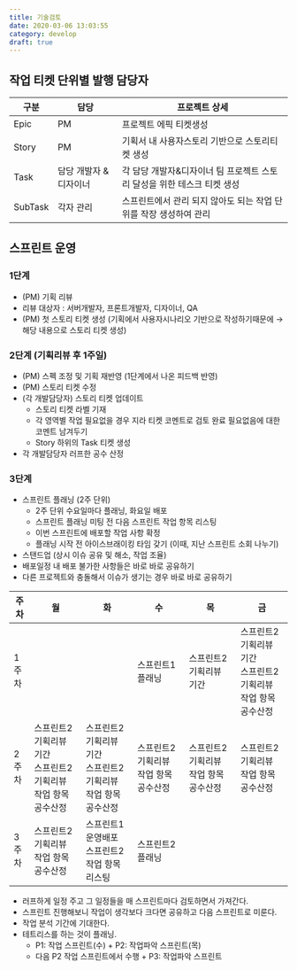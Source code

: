 ```yaml
---
title: 기술검토
date: 2020-03-06 13:03:55
category: develop
draft: true
---
```


## 작업 티켓 단위별 발행 담당자

| 구분    | 담당                   | 프로젝트 상세                                                           |
| ------- | ---------------------- | ----------------------------------------------------------------------- |
| Epic    | PM                     | 프로젝트 에픽 티켓생성                                                  |
| Story   | PM                     | 기획서 내 사용자스토리 기반으로 스토리티켓 생성                         |
| Task    | 담당 개발자 & 디자이너 | 각 담당 개발자&디자이너 팀 프로젝트 스토리 달성을 위한 테스크 티켓 생성 |
| SubTask | 각자 관리              | 스프린트에서 관리 되지 않아도 되는 작업 단위를 작장 생성하여 관리       |

## 스프린트 운영

### 1단계

- (PM) 기획 리뷰
- 리뷰 대상자 : 서버개발자, 프론트개발자, 디자이너, QA
- (PM) 첫 스토리 티켓 생성 (기획에서 사용자시나리오 기반으로 작성하기때문에 → 해당 내용으로 스토리 티켓 생성)

### 2단계 (기획리뷰 후 1주일)

- (PM) 스펙 조정 및 기획 재반영 (1단계에서 나온 피드백 반영)
- (PM) 스토리 티켓 수정
- (각 개발담당자) 스토리 티켓 업데이트
  - 스토리 티켓 라벨 기재
  - 각 영역별 작업 필요없을 경우 지라 티켓 코멘트로 검토 완료 필요없음에 대한 코멘트 남겨두기
  - Story 하위의 Task 티켓 생성
- 각 개발담당자 러프한 공수 산정

### 3단계

- 스프린트 플래닝 (2주 단위)
  - 2주 단위 수요일마다 플래닝, 화요일 배포
  - 스프린트 플래닝 미팅 전 다음 스프린트 작업 항목 리스팅
  - 이번 스프린트에 배포할 작업 사항 확정
  - 플래닝 시작 전 아이스브래이킹 타임 갖기 (이때, 지난 스프린트 소회 나누기)
- 스탠드업 (상시 이슈 공유 및 해소, 작업 조율)
- 배포일정 내 배포 불가한 사항들은 바로 바로 공유하기
- 다른 프로젝트와 충돌해서 이슈가 생기는 경우 바로 바로 공유하기

| 주차  | 월                                                                  | 화                                                                  | 수                                    | 목                                    | 금                                                                  |
| ----- | ------------------------------------------------------------------- | ------------------------------------------------------------------- | ------------------------------------- | ------------------------------------- | ------------------------------------------------------------------- |
| 1주차 |                                                                     |                                                                     | 스프린트1 플래닝                      | 스프린트2 기획리뷰 기간               | 스프린트2 기획리뷰 기간 <br />스프린트2 기획리뷰 작업 항목 공수산정 |
| 2주차 | 스프린트2 기획리뷰 기간 <br />스프린트2 기획리뷰 작업 항목 공수산정 | 스프린트2 기획리뷰 기간 <br />스프린트2 기획리뷰 작업 항목 공수산정 | 스프린트2 기획리뷰 작업 항목 공수산정 | 스프린트2 기획리뷰 작업 항목 공수산정 | 스프린트2 기획리뷰 작업 항목 공수산정                               |
| 3주차 | 스프린트2 기획리뷰 작업 항목 공수산정                               | 스프린트1 운영배포<br /> 스프린트2 작업 항목 리스팅                 | 스프린트2 플래닝                      |                                       |                                                                     |

- 러프하게 일정 주고 그 일정들을 매 스프린트마다 검토하면서 가져간다.
- 스프린트 진행해보니 작업이 생각보다 크다면 공유하고 다음 스프린트로 미룬다.
- 작업 분석 기간에 기대한다.
- 테트리스를 하는 것이 플래닝.
  - P1: 작업 스프린트(수) + P2: 작업파악 스프린트(목)
  - 다음 P2 작업 스프린트에서 수행 + P3: 작업파악 스프린트
